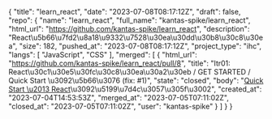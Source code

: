 {
    "title": "learn_react",
    "date": "2023-07-08T08:17:12Z",
    "draft": false,
    "repo": {
        "name": "learn_react",
        "full_name": "kantas-spike/learn_react",
        "html_url": "https://github.com/kantas-spike/learn_react",
        "description": "React\u5b66\u7fd2\u8a18\u9332\u7528\u30ea\u30dd\u30b8\u30c8\u30ea",
        "size": 182,
        "pushed_at": "2023-07-08T08:17:12Z",
        "project_type": "ihc",
        "langs": [
            "JavaScript",
            "CSS"
        ],
        "merged": [
            {
                "html_url": "https://github.com/kantas-spike/learn_react/pull/8",
                "title": "Itr01: React\u30c1\u30e5\u30fc\u30c8\u30ea\u30a2\u30eb / GET STARTED / Quick Start \u3092\u5b66\u3076 (fix: #1)",
                "state": "closed",
                "body": "[Quick Start \u2013 React](https://react.dev/learn)\u3092\u5199\u7d4c\u3057\u305f\u3002",
                "created_at": "2023-07-04T14:53:53Z",
                "merged_at": "2023-07-05T07:11:02Z",
                "closed_at": "2023-07-05T07:11:02Z",
                "user": "kantas-spike"
            }
        ]
    }
}